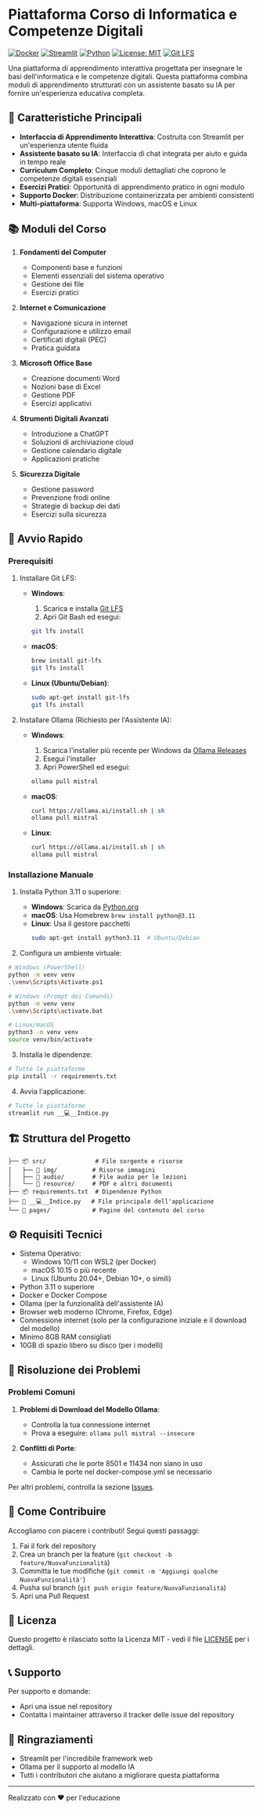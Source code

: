 # Piattaforma Corso di Informatica e Competenze Digitali

[![Docker](https://img.shields.io/badge/docker-%230db7ed.svg?style=for-the-badge&logo=docker&logoColor=white)](https://www.docker.com/)
[![Streamlit](https://img.shields.io/badge/Streamlit-FF4B4B?style=for-the-badge&logo=Streamlit&logoColor=white)](https://streamlit.io/)
[![Python](https://img.shields.io/badge/python-3.11-blue.svg?style=for-the-badge&logo=python&logoColor=white)](https://www.python.org/)
[![License: MIT](https://img.shields.io/badge/License-MIT-yellow.svg?style=for-the-badge)](https://opensource.org/licenses/MIT)
[![Git LFS](https://img.shields.io/badge/Git%20LFS-F64935?style=for-the-badge&logo=git&logoColor=white)](https://git-lfs.com)

Una piattaforma di apprendimento interattiva progettata per insegnare le basi dell'informatica e le competenze digitali. Questa piattaforma combina moduli di apprendimento strutturati con un assistente basato su IA per fornire un'esperienza educativa completa.

## 🌟 Caratteristiche Principali

- **Interfaccia di Apprendimento Interattiva**: Costruita con Streamlit per un'esperienza utente fluida
- **Assistente basato su IA**: Interfaccia di chat integrata per aiuto e guida in tempo reale
- **Curriculum Completo**: Cinque moduli dettagliati che coprono le competenze digitali essenziali
- **Esercizi Pratici**: Opportunità di apprendimento pratico in ogni modulo
- **Supporto Docker**: Distribuzione containerizzata per ambienti consistenti
- **Multi-piattaforma**: Supporta Windows, macOS e Linux

## 📚 Moduli del Corso

1. **Fondamenti del Computer**
   - Componenti base e funzioni
   - Elementi essenziali del sistema operativo
   - Gestione dei file
   - Esercizi pratici

2. **Internet e Comunicazione**
   - Navigazione sicura in internet
   - Configurazione e utilizzo email
   - Certificati digitali (PEC)
   - Pratica guidata

3. **Microsoft Office Base**
   - Creazione documenti Word
   - Nozioni base di Excel
   - Gestione PDF
   - Esercizi applicativi

4. **Strumenti Digitali Avanzati**
   - Introduzione a ChatGPT
   - Soluzioni di archiviazione cloud
   - Gestione calendario digitale
   - Applicazioni pratiche

5. **Sicurezza Digitale**
   - Gestione password
   - Prevenzione frodi online
   - Strategie di backup dei dati
   - Esercizi sulla sicurezza

## 🚀 Avvio Rapido

### Prerequisiti

1. Installare Git LFS:
   - **Windows**:
     1. Scarica e installa [Git LFS](https://git-lfs.com/)
     2. Apri Git Bash ed esegui:
     ```bash
     git lfs install
     ```

   - **macOS**:
     ```bash
     brew install git-lfs
     git lfs install
     ```

   - **Linux (Ubuntu/Debian)**:
     ```bash
     sudo apt-get install git-lfs
     git lfs install
     ```

2. Installare Ollama (Richiesto per l'Assistente IA):
   - **Windows**:
     1. Scarica l'installer più recente per Windows da [Ollama Releases](https://github.com/ollama/ollama/releases)
     2. Esegui l'installer
     3. Apri PowerShell ed esegui:
     ```powershell
     ollama pull mistral
     ```

   - **macOS**:
     ```bash
     curl https://ollama.ai/install.sh | sh
     ollama pull mistral
     ```

   - **Linux**:
     ```bash
     curl https://ollama.ai/install.sh | sh
     ollama pull mistral
     ```

### Installazione Manuale
1. Installa Python 3.11 o superiore:
   - **Windows**: Scarica da [Python.org](https://www.python.org/downloads/)
   - **macOS**: Usa Homebrew `brew install python@3.11`
   - **Linux**: Usa il gestore pacchetti
     ```bash
     sudo apt-get install python3.11  # Ubuntu/Debian
     ```

2. Configura un ambiente virtuale:
```bash
# Windows (PowerShell)
python -m venv venv
.\venv\Scripts\Activate.ps1

# Windows (Prompt dei Comandi)
python -m venv venv
.\venv\Scripts\activate.bat

# Linux/macOS
python3 -m venv venv
source venv/bin/activate
```

3. Installa le dipendenze:
```bash
# Tutte le piattaforme
pip install -r requirements.txt
```

4. Avvia l'applicazione:
```bash
# Tutte le piattaforme
streamlit run __💻__Indice.py
```

## 🏗️ Struttura del Progetto

```
├── 📦 src/              # File sorgente e risorse
│   ├── 📂 img/          # Risorse immagini
│   ├── 📂 audio/        # File audio per le lezioni
│   └── 📂 resource/     # PDF e altri documenti
├── 📦 requirements.txt  # Dipendenze Python
├── 📱 __💻__Indice.py   # File principale dell'applicazione
└── 📂 pages/            # Pagine del contenuto del corso
```

## ⚙️ Requisiti Tecnici

- Sistema Operativo:
  - Windows 10/11 con WSL2 (per Docker)
  - macOS 10.15 o più recente
  - Linux (Ubuntu 20.04+, Debian 10+, o simili)
- Python 3.11 o superiore
- Docker e Docker Compose
- Ollama (per la funzionalità dell'assistente IA)
- Browser web moderno (Chrome, Firefox, Edge)
- Connessione internet (solo per la configurazione iniziale e il download del modello)
- Minimo 8GB RAM consigliati
- 10GB di spazio libero su disco (per i modelli)

## 🔧 Risoluzione dei Problemi

### Problemi Comuni

1. **Problemi di Download del Modello Ollama**:
   - Controlla la tua connessione internet
   - Prova a eseguire: `ollama pull mistral --insecure`

2. **Conflitti di Porte**:
   - Assicurati che le porte 8501 e 11434 non siano in uso
   - Cambia le porte nel docker-compose.yml se necessario

Per altri problemi, controlla la sezione [Issues](https://github.com/[your-username]/Corso_Imparando_Informatica/issues).

## 🤝 Come Contribuire

Accogliamo con piacere i contributi! Segui questi passaggi:

1. Fai il fork del repository
2. Crea un branch per la feature (`git checkout -b feature/NuovaFunzionalità`)
3. Committa le tue modifiche (`git commit -m 'Aggiungi qualche NuovaFunzionalità'`)
4. Pusha sul branch (`git push origin feature/NuovaFunzionalità`)
5. Apri una Pull Request

## 📜 Licenza

Questo progetto è rilasciato sotto la Licenza MIT - vedi il file [LICENSE](LICENSE) per i dettagli.

## 📞 Supporto

Per supporto e domande:
- Apri una issue nel repository
- Contatta i maintainer attraverso il tracker delle issue del repository

## 🙏 Ringraziamenti

- Streamlit per l'incredibile framework web
- Ollama per il supporto al modello IA
- Tutti i contributori che aiutano a migliorare questa piattaforma

---
Realizzato con ❤️ per l'educazione 
